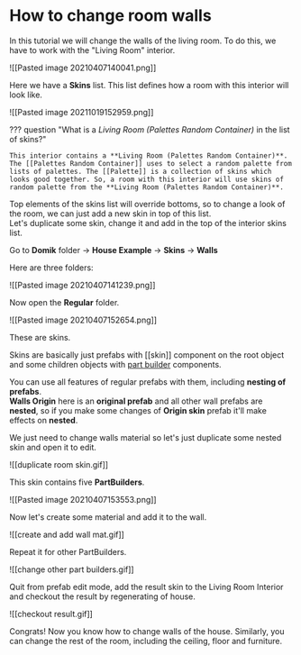# **How to change room walls**

In this tutorial we will change the walls of the living room. To do this, we have to work with the "Living Room" interior.


![[Pasted image 20210407140041.png]]

Here we have a **Skins** list. This list defines how a room with this interior will look like.

![[Pasted image 20211019152959.png]]

??? question "What is a *Living Room (Palettes Random Container)* in the list of skins?"

	This interior contains a **Living Room (Palettes Random Container)**. The [[Palettes Random Container]] uses to select a random palette from lists of palettes. The [[Palette]] is a collection of skins which looks good together. So, a room with this interior will use skins of random palette from the **Living Room (Palettes Random Container)**.

Top elements of the skins list will override bottoms, so to change a look of the room, we can just add a new skin in top of this list.  
Let's duplicate some skin, change it and add in the top of the interior skins list.

Go to **Domik** folder -> **House Example** -> **Skins** -> **Walls**

Here are three folders:  

![[Pasted image 20210407141239.png]]  

Now open the **Regular** folder.   

![[Pasted image 20210407152654.png]]  

These are skins.  

Skins are basically just prefabs with [[skin]] component on the root object and some children objects with [part builder](part-builder.md) components.  

You can use all features of regular prefabs with them, including **nesting of prefabs**.  
**Walls Origin** here is an **original prefab** and all other wall prefabs are **nested**, so if you make some changes of **Origin skin** prefab it'll make effects on **nested**.  

We just need to change walls material so let's just duplicate some nested skin and open it to edit.


![[duplicate room skin.gif]]  

This skin contains five **PartBuilders**.

![[Pasted image 20210407153553.png]]  

Now let's create some material and add it to the wall.

![[create and add wall mat.gif]]  

Repeat it for other PartBuilders.

![[change other part builders.gif]]  

Quit from prefab edit mode, add the result skin to the Living Room Interior and checkout the result by regenerating of house.

![[checkout result.gif]]  

Congrats! Now you know how to change walls of the house. 
Similarly, you can change the rest of the room, including the ceiling, floor and furniture.